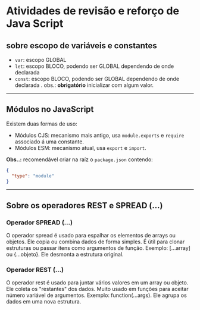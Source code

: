 # Atividades de revisão e reforço de Java Script

## sobre escopo de variáveis e constantes

- `var`: escopo GLOBAL
- `let`: escopo BLOCO, podendo ser GLOBAL dependendo de onde declarada
- `const`: escopo BLOCO, podendo ser GLOBAL dependendo de onde declarada . obs.:
  **obrigatório** inicializar com algum valor.

---

## Módulos no JavaScript

Existem duas formas de uso:

- Módulos CJS: mecanismo mais antigo, usa `module.exports` e `require` associado á uma constante.
- Módulos ESM: mecanismo atual, usa `export` e `import`.

**Obs..:** recomendável criar na raíz o `package.json` contendo:

```json
{
  "type": "module"
}
```

---

## Sobre os operadores REST e SPREAD (...)

### Operador SPREAD (...)

O operador spread é usado para espalhar os elementos de arrays ou objetos. Ele copia ou combina dados de forma simples. É útil para clonar estruturas ou passar itens como argumentos de função. Exemplo: [...array] ou {...objeto}. Ele desmonta a estrutura original.

### Operador REST (...)

O operador rest é usado para juntar vários valores em um array ou objeto. Ele coleta os "restantes" dos dados. Muito usado em funções para aceitar número variável de argumentos. Exemplo: function(...args). Ele agrupa os dados em uma nova estrutura.
